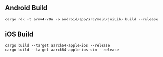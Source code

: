 ## Android Build
```
cargo ndk -t arm64-v8a -o android/app/src/main/jniLibs build --release
```

## iOS Build
```
cargo build --target aarch64-apple-ios --release
cargo build --target aarch64-apple-ios-sim --release
```
